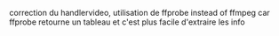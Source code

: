 
correction du handlervideo, utilisation de ffprobe instead of ffmpeg 
car ffprobe retourne un tableau et c'est plus facile d'extraire les info